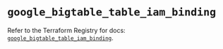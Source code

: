 # `google_bigtable_table_iam_binding`

Refer to the Terraform Registry for docs: [`google_bigtable_table_iam_binding`](https://registry.terraform.io/providers/hashicorp/google/5.14.0/docs/resources/bigtable_table_iam_binding).
